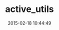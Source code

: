 ---
layout: post
title:  "active_utils"
repo:   "shopify/active_utils"
date:   2015-02-18 10:44:49
gemurl: http://github.com/shopify/active_utils
---